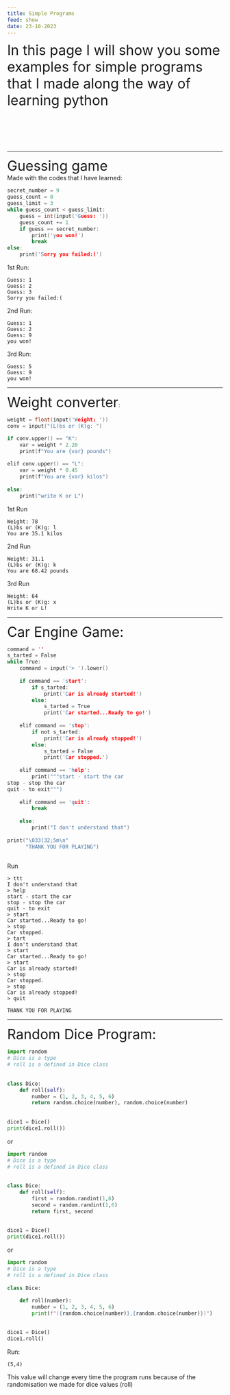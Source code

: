```yaml
---
title: Simple Programs
feed: show
date: 23-10-2023
---
```

<font size="+3">In this page I will show you some examples for simple programs that I made along the way of learning python</font>
<br><br><br><br><br><br>

******
<font size="+3">Guessing game</font><br>
Made with the codes that I have learned:
```c
secret_number = 9  
guess_count = 0  
guess_limit = 3  
while guess_count < guess_limit:
    guess = int(input('Guess: '))
    guess_count += 1  
    if guess == secret_number:
        print('you won!')  
        break  
else:  
    print('Sorry you failed:(')
```
1st Run:
```
Guess: 1
Guess: 2
Guess: 3
Sorry you failed:(
```
2nd Run:
```
Guess: 1
Guess: 2
Guess: 9
you won!
```
3rd Run:
```
Guess: 5
Guess: 9
you won!
```
*******
<font size="+3">Weight converter</font>:
<br>
```c
weight = float(input('Weight: '))  
conv = input("(L)bs or (K)g: ") 

if conv.upper() == "K":  
    var = weight * 2.20  
    print(f"You are {var} pounds")  
  
elif conv.upper() == "L":  
    var = weight * 0.45  
    print(f"You are {var} kilos")  
  
else:  
    print("write K or L")

```
1st Run
```
Weight: 78
(L)bs or (K)g: l
You are 35.1 kilos
```
2nd Run
```
Weight: 31.1
(L)bs or (K)g: k
You are 68.42 pounds
```
3rd Run
```
Weight: 64
(L)bs or (K)g: x
Write K or L!
```

********
<font size="+3">Car Engine Game:</font>
<br>
```c
command = ''  
s_tarted = False  
while True:  
    command = input('> ').lower()  
     
    if command == 'start':  
        if s_tarted:  
            print('Car is already started!')
        else:  
            s_tarted = True  
            print('Car started...Ready to go!')
            
    elif command == 'stop':  
        if not s_tarted:  
            print('Car is already stopped!')
        else:  
            s_tarted = False  
            print('Car stopped.')  
            
    elif command == 'help':  
        print("""start - start the car
stop - stop the car  
quit - to exit""")  
  
    elif command == 'quit':  
        break  
        
    else:  
        print("I don't understand that")
  
print("\033[32;5m\n"  
      "THANK YOU FOR PLAYING")
      
```

Run
```
> ttt
I don't understand that
> help
start - start the car
stop - stop the car
quit - to exit
> start
Car started...Ready to go!
> stop
Car stopped.
> tart
I don't understand that
> start
Car started...Ready to go!
> start
Car is already started!
> stop
Car stopped.
> stop
Car is already stopped!
> quit

THANK YOU FOR PLAYING
```



***********
<font size="+3">Random Dice Program:</font>
```python
import random  
# Dice is a type  
# roll is a defined in Dice class  
  
  
class Dice:  
    def roll(self):  
        number = (1, 2, 3, 4, 5, 6)  
        return random.choice(number), random.choice(number)
  
  
dice1 = Dice()  
print(dice1.roll())
```
or
```python
import random  
# Dice is a type  
# roll is a defined in Dice class  
  
  
class Dice:  
    def roll(self):  
        first = random.randint(1,6)
        second = random.randint(1,6)
        return first, second  
  
  
dice1 = Dice()  
print(dice1.roll())
```
or
```python
import random  
# Dice is a type  
# roll is a defined in Dice class  
  
class Dice:  
  
    def roll(number):  
        number = (1, 2, 3, 4, 5, 6)  
        print(f"({random.choice(number)},{random.choice(number)})")  

  
dice1 = Dice()  
dice1.roll()
```

Run:
```
(5,4)
```

This value will change every time the program runs because of the randomisation we made for dice values (roll)

